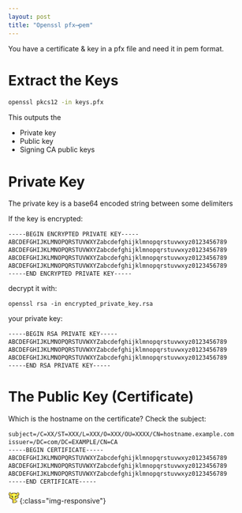 ```yaml
---
layout: post
title: "Openssl pfx⟶pem"
---
```


You have a certificate & key in a pfx file and need it in pem format.

# Extract the Keys

```bash
openssl pkcs12 -in keys.pfx
```

This outputs the

 * Private key
 * Public key
 * Signing CA public keys

# Private Key

The private key is a base64 encoded string between some delimiters

If the key is encrypted:

```
-----BEGIN ENCRYPTED PRIVATE KEY-----
ABCDEFGHIJKLMNOPQRSTUVWXYZabcdefghijklmnopqrstuvwxyz0123456789
ABCDEFGHIJKLMNOPQRSTUVWXYZabcdefghijklmnopqrstuvwxyz0123456789
ABCDEFGHIJKLMNOPQRSTUVWXYZabcdefghijklmnopqrstuvwxyz0123456789
ABCDEFGHIJKLMNOPQRSTUVWXYZabcdefghijklmnopqrstuvwxyz0123456789
-----END ENCRYPTED PRIVATE KEY-----
```

decrypt it with:

```
openssl rsa -in encrypted_private_key.rsa
```

your private key:

```
-----BEGIN RSA PRIVATE KEY-----
ABCDEFGHIJKLMNOPQRSTUVWXYZabcdefghijklmnopqrstuvwxyz0123456789
ABCDEFGHIJKLMNOPQRSTUVWXYZabcdefghijklmnopqrstuvwxyz0123456789
ABCDEFGHIJKLMNOPQRSTUVWXYZabcdefghijklmnopqrstuvwxyz0123456789
-----END RSA PRIVATE KEY-----
```

# The Public Key (Certificate)

Which is the hostname on the certificate? Check the subject:

```
subject=/C=XX/ST=XXX/L=XXX/O=XXX/OU=XXXX/CN=hostname.example.com
issuer=/DC=com/DC=EXAMPLE/CN=CA
-----BEGIN CERTIFICATE-----
ABCDEFGHIJKLMNOPQRSTUVWXYZabcdefghijklmnopqrstuvwxyz0123456789
ABCDEFGHIJKLMNOPQRSTUVWXYZabcdefghijklmnopqrstuvwxyz0123456789
ABCDEFGHIJKLMNOPQRSTUVWXYZabcdefghijklmnopqrstuvwxyz0123456789
-----END CERTIFICATE-----
```

![Private Key](/public/img/master-key.png){:class="img-responsive"}


